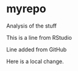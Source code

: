 # myrepo
Analysis of the stuff

This is a line from RStudio

Line added from GitHub


Here is a local change.